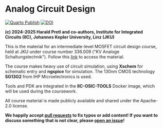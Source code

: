 # Analog Circuit Design

[![Quarto Publish](https://github.com/iic-jku/analog-circuit-design/actions/workflows/quarto-publish.yml/badge.svg?branch=main)](https://github.com/iic-jku/analog-circuit-design/actions/workflows/quarto-publish.yml)
[![DOI](https://zenodo.org/badge/830446772.svg)](https://doi.org/10.5281/zenodo.14387481)

**(c) 2024-2025 Harald Pretl and co-authors, Institute for Integrated Circuits (IIC), Johannes Kepler University, Linz (JKU)**

This is the material for an intermediate-level MOSFET circuit design course, held at JKU under course number 336.009 ("KV Analoge Schaltungstechnik"). Follow this [link](https://iic-jku.github.io/analog-circuit-design) to access the material.

The course makes heavy use of circuit simulation, using **Xschem** for schematic entry and **ngspice** for simulation. The 130nm CMOS technology **SG13G2** from IHP Microelectronics is used.

Tools and PDK are integrated in the **IIC-OSIC-TOOLS** Docker image, which will be used during the coursework.

All course material is made publicly available and shared under the Apache-2.0 license.

**We happily accept [pull requests](https://github.com/iic-jku/analog-circuit-design/pulls) to fix typos or add content! If you want to discuss something that is not clear, please [open an issue](https://github.com/iic-jku/analog-circuit-design/issues/new)!**
